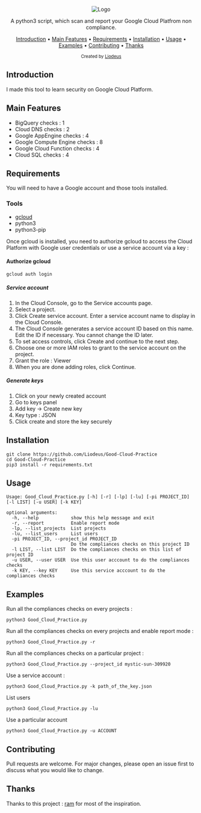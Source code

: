 <p align="center">
  <img src="https://github.com/Liodeus/Good-Cloud-Practice/blob/main/images/logo.png" alt="Logo">
  
<p align="center">A python3 script, which scan and report your Google Cloud Platfrom non compliance.

<p align="center">
  <a href="#introduction">Introduction</a>
 • <a href="#main-features">Main Features</a>
 • <a href="#requirements">Requirements</a>
 • <a href="#installation">Installation</a>
 • <a href="#usage">Usage</a>
 • <a href="#Examples">Examples</a>
 • <a href="#contributing">Contributing</a>
 • <a href="#thanks">Thanks</a>
</p>

<div align="center">
  <sub>Created by
  <a href="https://liodeus.github.io/">Liodeus</a>
</div>

## Introduction

I made this tool to learn security on Google Cloud Platform.

## Main Features

- BigQuery checks : 1
- Cloud DNS checks : 2
- Google AppEngine checks : 4
- Google Compute Engine checks : 8
- Google Cloud Function checks : 4
- Cloud SQL checks : 4

## Requirements

You will need to have a Google account and those tools installed.

### Tools

- [gcloud](https://cloud.google.com/sdk/docs/install#deb)
- python3
- python3-pip

Once gcloud is installed, you need to authorize gcloud to access the Cloud Platform with Google user credentials or use a service account via a key :

#### Authorize gcloud
```bash
gcloud auth login
```

##### Service account

1. In the Cloud Console, go to the Service accounts page.
2. Select a project.
3. Click Create service account.
   Enter a service account name to display in the Cloud Console.
4. The Cloud Console generates a service account ID based on this name. Edit the ID if necessary. You cannot change the ID later.
5. To set access controls, click Create and continue to the next step.
6. Choose one or more IAM roles to grant to the service account on the project.
7. Grant the role : Viewer
8. When you are done adding roles, click Continue.

##### Generate keys

1. Click on your newly created account
2. Go to keys panel
3. Add key -> Create new key
4. Key type : JSON
5. Click create and store the key securely

## Installation

```
git clone https://github.com/Liodeus/Good-Cloud-Practice
cd Good-Cloud-Practice
pip3 install -r requirements.txt
```

## Usage

```
Usage: Good_Cloud_Practice.py [-h] [-r] [-lp] [-lu] [-pi PROJECT_ID] [-l LIST] [-u USER] [-k KEY]

optional arguments:
  -h, --help            show this help message and exit
  -r, --report          Enable report mode
  -lp, --list_projects  List projects
  -lu, --list_users     List users
  -pi PROJECT_ID, --project_id PROJECT_ID
                        Do the compliances checks on this project ID
  -l LIST, --list LIST  Do the compliances checks on this list of project ID
  -u USER, --user USER  Use this user acccount to do the compliances checks
  -k KEY, --key KEY     Use this service acccount to do the compliances checks
```

## Examples

Run all the compliances checks on every projects :
```shell
python3 Good_Cloud_Practice.py
```

Run all the compliances checks on every projects and enable report mode :
```shell
python3 Good_Cloud_Practice.py -r
```

Run all the compliances checks on a particular project :
```shell
python3 Good_Cloud_Practice.py --project_id mystic-sun-309920
```

Use a service account :
```shell
python3 Good_Cloud_Practice.py -k path_of_the_key.json
```

List users
```shell
python3 Good_Cloud_Practice.py -lu
```

Use a particular account
```shell
python3 Good_Cloud_Practice.py -u ACCOUNT
```

## Contributing

Pull requests are welcome. For major changes, please open an issue first to discuss what you would like to change.

## Thanks

Thanks to this project : [ram](https://github.com/BrunoReboul/ram) for most of the inspiration.
